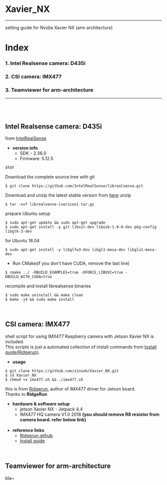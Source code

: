 # Xavier_NX
***
setting guide for Nvidia Xavier NX (arm architecture)
# Index
### 1. Intel Realsense camera: D435i
### 2. CSI camera: IMX477
### 3. Teamviewer for arm-architecture
***
<br><br>

## Intel Realsense camera: D435i
from [IntelRealSense](https://github.com/IntelRealSense/librealsense/blob/master/doc/installation.md)
+ **version info**
    + SDK - 2.36.0
    + Firmware: 5.12.5

```
dfdf
```
Download the complete source tree with git
```
$ git clone https://github.com/IntelRealSense/librealsense.git
```

Download and unzip the latest stable version from [here](https://github.com/IntelRealSense/librealsense/releases)
unzip
```
$ tar -xvf librealsense-[version].tar.gz
```
prepare Ubuntu setup
```
$ sudo apt-get update && sudo apt-get upgrade
$ sudo apt-get install -y git libssl-dev libusb-1.0-0-dev pkg-config libgtk-3-dev
```
for Ubuntu 18.04
```
$ sudo apt-get install -y libglfw3-dev libgl1-mesa-dev libglu1-mesa-dev
```
- Run CMake(if you don't have CUDA, remove the last line)
```
$ cmake ../ -DBUILD_EXAMPLES=true -DFORCE_LIBUVC=true -DBUILD_WITH_CUDA=true
```
recompile and install librealsense binaries
```
$ sudo make uninstall && make clean
$ make -j4 && sudo make install
```
<br>

## CSI camera: IMX477
shell script for using IMX477 Raspberry camera with Jetson Xavier NX is included.<br>
This scripts is just a automated collection of install commands from [Install guide(Ridgerun)](https://developer.ridgerun.com/wiki/index.php?title=Raspberry_Pi_HQ_camera_IMX477_Linux_driver_for_Jetson#Compatibility_with_NVIDIA.C2.AEJetson.E2.84.A2_Platforms).<br>
+ **usage**
```
$ git clone https://github.com/zinuok/Xavier_NX.git
$ cd Xavier_NX
$ chmod +x imx477.sh && ./imx477.sh
```

this is from [Ridgerun](https://github.com/RidgeRun/NVIDIA-Jetson-IMX477-RPIV3), author of IMX477 driver for Jetson board.<br> 
Thanks to **RidgeRun**
<br>
+ **hardware & software setup**
    + jetson Xavier NX - Jetpack 4.4
    + IMX477 HQ camera V1.0 2018 **(you should remove R8 resistor from camera board. refer below link)**
    <br>
+ **reference links**
    + [Ridgerun github](https://github.com/RidgeRun/NVIDIA-Jetson-IMX477-RPIV3)
    + [Install guide](https://developer.ridgerun.com/wiki/index.php?title=Raspberry_Pi_HQ_camera_IMX477_Linux_driver_for_Jetson#Compatibility_with_NVIDIA.C2.AEJetson.E2.84.A2_Platforms)
<br>

## Teamviewer for arm-architecture
bla~

